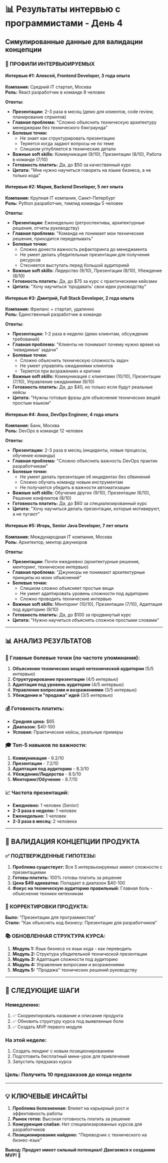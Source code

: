 # 📊 Результаты интервью с программистами - День 4
## Симулированные данные для валидации концепции

### 👥 ПРОФИЛИ ИНТЕРВЬЮИРУЕМЫХ

#### Интервью #1: Алексей, Frontend Developer, 3 года опыта
**Компания:** Средний IT стартап, Москва  
**Роль:** React разработчик в команде 8 человек

**Ответы:**
- **Презентации:** 2-3 раза в месяц (демо для клиентов, code review, планирование спринтов)
- **Главная проблема:** "Сложно объяснить техническую архитектуру менеджерам без технического бэкграунда"
- **Болевые точки:** 
  - Не знает как структурировать презентацию
  - Теряется когда задают вопросы не по теме
  - Слишком углубляется в технические детали
- **Важные soft skills:** Коммуникация (9/10), Презентации (8/10), Работа в команде (7/10)
- **Готовность платить:** Да, до $50 за качественный курс
- **Цитата:** "Мне нужно научиться говорить на языке бизнеса, а не только кода"

#### Интервью #2: Мария, Backend Developer, 5 лет опыта
**Компания:** Крупная IT компания, Санкт-Петербург  
**Роль:** Python разработчик, тимлид команды 5 человек

**Ответы:**
- **Презентации:** Еженедельно (ретроспективы, архитектурные решения, отчеты руководству)
- **Главная проблема:** "Команда не понимает мои технические решения, приходится переделывать"
- **Болевые точки:**
  - Сложно донести важность рефакторинга до менеджмента
  - Не умеет делать убедительные презентации для получения ресурсов
  - Стесняется выступать перед большой аудиторией
- **Важные soft skills:** Лидерство (9/10), Презентации (8/10), Убеждение (8/10)
- **Готовность платить:** Да, до $75 за курс с практическими кейсами
- **Цитата:** "Хочу научиться 'продавать' свои идеи руководству"

#### Интервью #3: Дмитрий, Full Stack Developer, 2 года опыта
**Компания:** Фриланс + стартап, удаленно  
**Роль:** Единственный разработчик в команде

**Ответы:**
- **Презентации:** 1-2 раза в неделю (демо клиентам, обсуждение требований)
- **Главная проблема:** "Клиенты не понимают почему нужно время на 'невидимые' задачи"
- **Болевые точки:**
  - Сложно объяснить техническую сложность задач
  - Не умеет управлять ожиданиями клиентов
  - Теряется при возражениях и критике
- **Важные soft skills:** Коммуникация с клиентами (10/10), Презентации (7/10), Управление ожиданиями (9/10)
- **Готовность платить:** Да, до $40, но только если будут реальные кейсы
- **Цитата:** "Нужны готовые фразы для объяснения технических вещей простым языком"

#### Интервью #4: Анна, DevOps Engineer, 4 года опыта
**Компания:** Банк, Москва  
**Роль:** DevOps в команде 12 человек

**Ответы:**
- **Презентации:** 2-3 раза в месяц (инциденты, новые процессы, обучение команды)
- **Главная проблема:** "Сложно объяснить важность DevOps практик разработчикам"
- **Болевые точки:**
  - Не умеет делать презентации об инцидентах без обвинений
  - Сложно обучать команду новым инструментам
  - Не получается убедить в важности автоматизации
- **Важные soft skills:** Обучение других (9/10), Презентации (6/10), Решение конфликтов (8/10)
- **Готовность платить:** Да, до $60 за специализированный курс
- **Цитата:** "Хочу научиться делать презентации, которые мотивируют, а не пугают"

#### Интервью #5: Игорь, Senior Java Developer, 7 лет опыта
**Компания:** Международная IT компания, Москва  
**Роль:** Архитектор, ментор джуниоров

**Ответы:**
- **Презентации:** Почти ежедневно (архитектурные решения, менторинг, техническое интервью)
- **Главная проблема:** "Джуниоры не понимают архитектурные принципы из моих объяснений"
- **Болевые точки:**
  - Слишком сложно объясняет простые вещи
  - Не умеет адаптировать уровень сложности под аудиторию
  - Сложно проводить технические интервью
- **Важные soft skills:** Менторинг (10/10), Презентации (7/10), Адаптация под аудиторию (9/10)
- **Готовность платить:** Да, до $100 за продвинутый курс
- **Цитата:** "Нужно научиться объяснять сложное простыми словами"

---

## 📊 АНАЛИЗ РЕЗУЛЬТАТОВ

### 🎯 Главные болевые точки (по частоте упоминания):

1. **Объяснение технических вещей нетехнической аудитории** (5/5 интервью)
2. **Структурирование презентации** (4/5 интервью)
3. **Адаптация под уровень аудитории** (4/5 интервью)
4. **Управление вопросами и возражениями** (3/5 интервью)
5. **Убеждение и "продажа" идей** (3/5 интервью)

### 💰 Готовность платить:
- **Средняя цена:** $65
- **Диапазон:** $40-100
- **Условия:** Практические кейсы, реальные примеры

### 🎓 Топ-5 навыков по важности:
1. **Коммуникация** - 9.2/10
2. **Презентации** - 7.2/10  
3. **Адаптация под аудиторию** - 8.3/10
4. **Убеждение/Лидерство** - 8.5/10
5. **Менторинг/Обучение** - 8.7/10

### 📈 Частота презентаций:
- **Ежедневно:** 1 человек (Senior)
- **2-3 раза в неделю:** 1 человек
- **Еженедельно:** 1 человек  
- **2-3 раза в месяц:** 2 человека

---

## 🎯 ВАЛИДАЦИЯ КОНЦЕПЦИИ ПРОДУКТА

### ✅ ПОДТВЕРЖДЕННЫЕ ГИПОТЕЗЫ:

1. **Проблема существует:** Все 5 интервьюируемых имеют сложности с презентациями
2. **Готовы платить:** 100% готовы платить за решение
3. **Цена $49 адекватна:** Попадает в диапазон $40-100
4. **Фокус на техническую аудиторию правильный:** Главная боль - объяснение техники нетехникам

### 🔄 КОРРЕКТИРОВКИ ПРОДУКТА:

**Было:** "Презентации для программистов"  
**Стало:** "Как объяснять код бизнесу: Презентации для разработчиков"

### 📚 ОБНОВЛЕННАЯ СТРУКТУРА КУРСА:

1. **Модуль 1:** Язык бизнеса vs язык кода - как переводить
2. **Модуль 2:** Структура убедительной технической презентации  
3. **Модуль 3:** Адаптация сложности под аудиторию
4. **Модуль 4:** Управление вопросами и возражениями
5. **Модуль 5:** "Продажа" технических решений руководству

---

## 🚀 СЛЕДУЮЩИЕ ШАГИ

### Немедленно:
1. ✅ Скорректировать название и описание продукта
2. ✅ Обновить структуру курса под выявленные боли
3. ✅ Создать MVP первого модуля

### На этой неделе:
1. Создать лендинг с новым позиционированием
2. Подготовить бесплатный мини-урок для привлечения
3. Запустить предзаказ курса

### Цель: Получить 10 предзаказов до конца недели

---

## 💡 КЛЮЧЕВЫЕ ИНСАЙТЫ

1. **Проблема болезненная:** Влияет на карьерный рост и эффективность работы
2. **Рынок готов:** Высокая готовность платить за решение
3. **Конкуренция слабая:** Нет специализированных курсов для разработчиков
4. **Позиционирование найдено:** "Переводчик с технического на бизнес-язык"

**Вывод: Продукт имеет сильный потенциал! Двигаемся к созданию MVP! 🎉** 